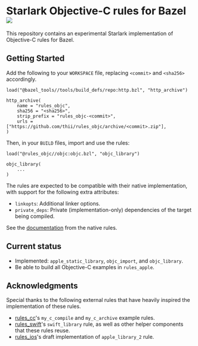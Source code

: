 # Starlark Objective-C rules for Bazel ![](https://github.com/thii/rules_objc/workflows/build/badge.svg)

This repository contains an experimental Starlark implementation of Objective-C
rules for Bazel.

## Getting Started

Add the following to your `WORKSPACE` file, replacing `<commit>` and `<sha256>`
accordingly.

```starlark
load("@bazel_tools//tools/build_defs/repo:http.bzl", "http_archive")

http_archive(
    name = "rules_objc",
    sha256 = "<sha256>",
    strip_prefix = "rules_objc-<commit>",
    urls = ["https://github.com/thii/rules_objc/archive/<commit>.zip"],
)
```

Then, in your `BUILD` files, import and use the rules:

```starlark
load("@rules_objc//objc:objc.bzl", "objc_library")

objc_library(
    ...
)
```

The rules are expected to be compatible with their native implementation,
with support for the following extra attributes:

 - `linkopts`: Additional linker options.
 - `private_deps`: Private (implementation-only) dependencies of the target being compiled.


See the
[documentation](https://docs.bazel.build/versions/master/be/objective-c.html#objc_library)
from the native rules.

## Current status

- Implemented: `apple_static_library`, `objc_import`, and `objc_library`.
- Be able to build all Objective-C examples in `rules_apple`.

## Acknowledgments

Special thanks to the following external rules that have heavily inspired the
implementation of these rules.

- [rules_cc](https://github.com/bazelbuild/rules_cc)'s `my_c_compile` and
  `my_c_archive` example rules.
- [rules_swift](https://github.com/bazelbuild/rules_swift)'s `swift_library`
  rule, as well as other helper components that these rules reuse.
- [rules_ios](https://github.com/bazel-ios/rules_ios)'s draft implementation of
  `apple_library_2` rule.

